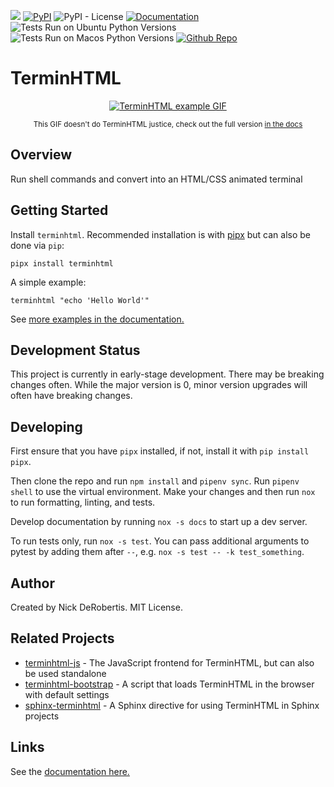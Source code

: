 

[![](https://codecov.io/gh/nickderobertis/terminhtml/branch/main/graph/badge.svg)](https://codecov.io/gh/nickderobertis/terminhtml)
[![PyPI](https://img.shields.io/pypi/v/terminhtml)](https://pypi.org/project/terminhtml/)
![PyPI - License](https://img.shields.io/pypi/l/terminhtml)
[![Documentation](https://img.shields.io/badge/documentation-pass-green)](https://nickderobertis.github.io/terminhtml/)
![Tests Run on Ubuntu Python Versions](https://img.shields.io/badge/Tests%20Ubuntu%2FPython-3.8%20%7C%203.9%20%7C%203.10-blue)
![Tests Run on Macos Python Versions](https://img.shields.io/badge/Tests%20Macos%2FPython-3.8%20%7C%203.9%20%7C%203.10-blue)
[![Github Repo](https://img.shields.io/badge/repo-github-informational)](https://github.com/nickderobertis/terminhtml/)

#  TerminHTML

<div align="center">
  <p align="center">
    <a href="https://nickderobertis.github.io/terminhtml/">
      <img src="https://nickderobertis.github.io/terminhtml/_static/images/demo-output.gif" alt="TerminHTML example GIF">
    </a>
  </p>
  <sub>This GIF doesn't do TerminHTML justice, check out the full version <a href="https://nickderobertis.github.io/terminhtml/">in the docs</a></sub>
</div>

## Overview

Run shell commands and convert into an HTML/CSS animated terminal

## Getting Started

Install `terminhtml`. Recommended installation is with 
[pipx](https://github.com/pypa/pipx) but can also be done via `pip`:

```
pipx install terminhtml
```

A simple example:

```shell
terminhtml "echo 'Hello World'"
```

See 
[more examples in the documentation.](
https://nickderobertis.github.io/terminhtml/
)

## Development Status

This project is currently in early-stage development. There may be
breaking changes often. While the major version is 0, minor version
upgrades will often have breaking changes.

## Developing

First ensure that you have `pipx` installed, if not, install it with `pip install pipx`.

Then clone the repo and run `npm install` and `pipenv sync`. Run `pipenv shell`
to use the virtual environment. Make your changes and then run `nox` to run formatting,
linting, and tests.

Develop documentation by running `nox -s docs` to start up a dev server.

To run tests only, run `nox -s test`. You can pass additional arguments to pytest
by adding them after `--`, e.g. `nox -s test -- -k test_something`.

## Author

Created by Nick DeRobertis. MIT License.

## Related Projects

- [terminhtml-js](https://github.com/nickderobertis/terminhtml-js) - The JavaScript frontend for TerminHTML, but can also be used standalone
- [terminhtml-bootstrap](https://github.com/nickderobertis/terminhtml-bootstrap) - A script that loads TerminHTML in the browser with default settings
- [sphinx-terminhtml](https://nickderobertis.github.io/sphinx-terminhtml/) - A Sphinx directive for using TerminHTML in Sphinx projects

## Links

See the
[documentation here.](
https://nickderobertis.github.io/terminhtml/
)
